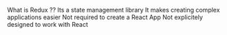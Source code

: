 What is Redux ??
Its a state management library
It makes creating complex applications easier
Not required to create a React App
Not explicitely designed to work with React

